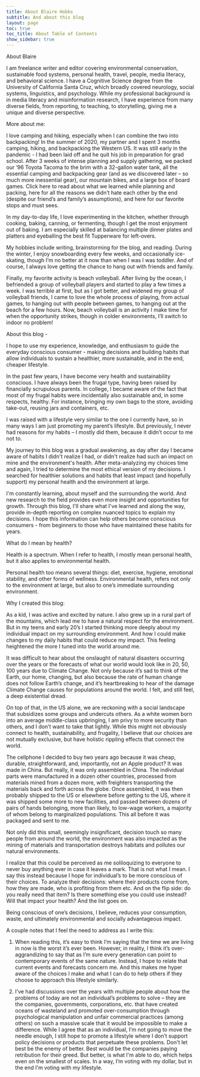 ```yaml
---
title: About Blaire Hobbs
subtitle: And about this blog
layout: page
toc: true
toc_title: About Table of Contents
show_sidebar: true
---
```


About Blaire

I am freelance writer and editor covering environmental conservation, sustainable food systems, personal health, travel, people, media literacy, and behavioral science. I have a Cognitive Science degree from the University of California Santa Cruz, which broadly covered neurology, social systems, linguistics, and psychology. While my professional background is in media literacy and misinformation research, I have experience from many diverse fields, from reporting, to teaching, to storytelling, giving me a unique and diverse perspective. 

More about me:

I love camping and hiking, especially when I can combine the two into backpacking! In the summer of 2020, my partner and I spent 3 months camping, hiking, and backpacking the Western US. It was still early in the pandemic - I had been laid off and he quit his job in preparation for grad school. After 3 weeks of intense planning and supply gathering, we packed our ‘96 Toyota Tacoma to the brim with a 32-gallon water tank, all the essential camping and backpacking gear (and as we discovered later – so much more inessential gear), our mountain bikes, and a large box of board games. Click here to read about what we learned while planning and packing, here for all the reasons we didn’t hate each other by the end (despite our friend’s and family’s assumptions), and here for our favorite stops and must sees.

In my day-to-day life, I love experimenting in the kitchen, whether through cooking, baking, canning, or fermenting, though I get the most enjoyment out of baking. I am especially skilled at balancing multiple dinner plates and platters and eyeballing the best fit Tupperware for left-overs.

My hobbies include writing, brainstorming for the blog, and reading. During the winter, I enjoy snowboarding every few weeks, and occasionally ice-skating, though I’m no better at it now than when I was I was toddler. And of course, I always love getting the chance to hang out with friends and family.

Finally, my favorite activity is beach volleyball. After living by the ocean, I befriended a group of volleyball players and started to play a few times a week. I was terrible at first, but as I got better, and widened my group of volleyball friends, I came to love the whole process of playing, from actual games, to hanging out with people between games, to hanging out at the beach for a few hours. Now, beach volleyball is an activity I make time for when the opportunity strikes, though in colder environments, I’ll switch to indoor no problem!

 

About this blog - 

I hope to use my experience, knowledge, and enthusiasm to guide the everyday conscious consumer - making decisions and building habits that allow individuals to sustain a healthier, more sustainable, and in the end, cheaper lifestyle.

In the past few years, I have become very health and sustainability conscious. I have always been the frugal type, having been raised by financially scrupulous parents. In college, I became aware of the fact that most of my frugal habits were incidentally also sustainable and, in some respects, healthy. For instance, bringing my own bags to the store, avoiding take-out, reusing jars and containers, etc. 

I was raised with a lifestyle very similar to the one I currently have, so in many ways I am just promoting my parent’s lifestyle. But previously, I never had reasons for my habits – I mostly did them, because it didn’t occur to me not to.

My journey to this blog was a gradual awakening, as day after day I became aware of habits I didn't realize I had, or didn't realize had such an impact on mine and the environment's health. After meta-analyzing my choices time and again, I tried to determine the most ethical version of my decisions. I searched for healthier solutions and habits that least impact (and hopefully support) my personal health and the environment at large. 

I'm constantly learning, about myself and the surrounding the world. And new research to the field provides even more insight and opportunities for growth. Through this blog, I'll share what I've learned and along the way, provide in-depth reporting on complex nuanced topics to explain my decisions. I hope this information can help others become conscious consumers - from beginners to those who have maintained these habits for years.

 

 

What do I mean by health?

Health is a spectrum. When I refer to health, I mostly mean personal health, but it also applies to environmental health.

Personal health too means several things: diet, exercise, hygiene, emotional stability, and other forms of wellness. Environmental health, refers not only to the environment at large, but also to one’s immediate surrounding environment.

 

 

 

 

Why I created this blog:

As a kid, I was active and excited by nature. I also grew up in a rural part of the mountains, which lead me to have a natural respect for the environment. But in my teens and early 20’s I started thinking more deeply about my individual impact on my surrounding environment. And how I could make changes to my daily habits that could reduce my impact. This feeling heightened the more I tuned into the world around me.

It was difficult to hear about the onslaught of natural disasters occurring over the years or the forecasts of what our world would look like in 20, 50, 100 years due to Climate Change. Not only because it’s sad to think of the Earth, our home, changing, but also because the rate of human change does not follow Earth’s change, and it’s heartbreaking to hear of the damage Climate Change causes for populations around the world. I felt, and still feel, a deep existential dread.

On top of that, in the US alone, we are reckoning with a social landscape that subsidizes some groups and undercuts others. As a white women born into an average middle-class upbringing, I am privy to more security than others, and I don’t want to take that lightly. While this might not obviously connect to health, sustainability, and frugality, I believe that our choices are not mutually exclusive, but have holistic rippling effects that connect the world. 

The cellphone I decided to buy two years ago because it was cheap, durable, straightforward, and, importantly, not an Apple product? It was made in China. But really, it was only assembled in China. The individual parts were manufactured in a dozen other countries, processed from materials mined from a dozen more, with freighters transporting the materials back and forth across the globe. Once assembled, it was then probably shipped to the US or elsewhere before getting to the US, where it was shipped some more to new facilities, and passed between dozens of pairs of hands belonging, more than likely, to low-wage workers, a majority of whom belong to marginalized populations. This all before it was packaged and sent to me. 

Not only did this small, seemingly insignificant, decision touch so many people from around the world, the environment was also impacted as the mining of materials and transportation destroys habitats and pollutes our natural environments.

I realize that this could be perceived as me soliloquizing to everyone to never buy anything ever in case it leaves a mark. That is not what I mean. I say this instead because I hope for individual’s to be more conscious of their choices. To analyze their decisions: where their products come from, how they are made, who is profiting from them etc. And on the flip side: do you really need that item? Is there something else you could use instead? Will that impact your health? And the list goes on.

Being conscious of one’s decisions, I believe, reduces your consumption, waste, and ultimately environmental and socially advantageous impact.

 

A couple notes that I feel the need to address as I write this:

1. When reading this, it’s easy to think I’m saying that the time we are living in now is the worst it’s ever been. However, in reality, I think it’s over-aggrandizing to say that as I’m sure every generation can point to contemporary events of the same nature. Instead, I hope to relate that current events and forecasts concern me. And this makes me hyper aware of the choices I make and what I can do to help others if they choose to approach this lifestyle similarly. 

2. I’ve had discussions over the years with multiple people about how the problems of today are not an individual’s problems to solve – they are the companies, governments, corporations, etc. that have created oceans of wasteland and promoted over-consumption through psychological manipulation and unfair commercial practices (among others) on such a massive scale that it would be impossible to make a difference. While I agree that as an individual, I’m not going to move the needle enough, I still hope to promote a lifestyle where I don’t support policy decisions or products that perpetuate these problems. Don't let best be the enemy of better. Best would be the companies paying retribution for their greed. But better, is what I'm able to do, which helps even on the smallest of scales. In a way, I’m voting with my dollar, but in the end I'm voting with my lifestyle. 